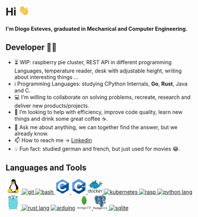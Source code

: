 <!-- diogo main page for github profile. -->

<h1>Hi <a target="_blank"><img src="./assets/hi.gif" width="29px"></a></h1>

#### I'm Diogo Esteves, graduated in Mechanical and Computer Engineering.

## Developer 👨‍💻

- :hourglass_flowing_sand: WIP: raspberry pie cluster, REST API in different programming Languages, temperature reader, desk with adjustable height, writing about interesting things ...
- :information_source: Programming Languages: studying CPython Internals, **Go**, **Rust**, Java and C.
- :computer: I’m willing to collaborate on solving problems, recreate, research and deliver new products/projects.
- :telescope: I’m looking to help with efficiency, improve code quality, learn new things and drink some great coffee :coffee:.
- :speech_balloon: Ask me about anything, we can together find the answer, but we already know.
- :mailbox: How to reach me -> [Linkedin](https://www.linkedin.com/in/diogo-esteves-a4b420b7/?locale=en_US)
- :bulb: Fun fact: studied german and french, but just used for movies :joy:.

## Languages and Tools

<p align="left">
<!-- linux -->
    <a href="https://www.linux.org/" target="_blank"> <img src="https://raw.githubusercontent.com/devicons/devicon/master/icons/linux/linux-original.svg" alt="linux" width="40" height="40"/> </a>
<!-- git -->
    <a href="https://git-scm.com/" target="_blank"> <img src="https://www.vectorlogo.zone/logos/git-scm/git-scm-icon.svg" alt="git" width="40" height="40"/> </a>
<!-- gnu -->
    <a href="https://www.gnu.org/software/bash/" target="_blank"> <img src="https://www.vectorlogo.zone/logos/gnu_bash/gnu_bash-icon.svg" alt="bash" width="40" height="40"/> </a>
<!-- c -->
    <a href="https://www.cprogramming.com/" target="_blank"> <img src="https://raw.githubusercontent.com/devicons/devicon/master/icons/c/c-original.svg" alt="c" width="40" height="40"/> </a>
<!-- c++ -->
    <a href="https://www.w3schools.com/cpp/" target="_blank"> <img src="https://raw.githubusercontent.com/devicons/devicon/master/icons/cplusplus/cplusplus-original.svg" alt="cplusplus" width="40" height="40"/> </a>
<!-- docker -->
    <a href="https://www.docker.com/" target="_blank"> <img src="https://raw.githubusercontent.com/devicons/devicon/master/icons/docker/docker-original-wordmark.svg" alt="docker" width="40" height="40"/> </a>
<!-- k8s -->
    <a href="https://kubernetes.io" target="_blank"> <img src="https://www.vectorlogo.zone/logos/kubernetes/kubernetes-icon.svg" alt="kubernetes" width="40" height="40"/> </a>
<!-- rasp -->
    <a href="https://www.raspberrypi.com/" target="_blank"> <img src="https://pbs.twimg.com/profile_images/1610239313136046082/avmOXKUW_400x400.jpg
" alt="rasp" width="40" height="40"/> </a>
<!-- python -->
    <a href="https://www.python.org/" target="_blank"> <img src="https://external-content.duckduckgo.com/iu/?u=https%3A%2F%2Ftse4.mm.bing.net%2Fth%3Fid%3DOIP.d9Ob12ZXFxWKCTa8K8niiAHaHa%26pid%3DApi&f=1" alt="python lang" width="40" height="40"/> </a>
<!-- golang -->
    <a href="https://golang.org" target="_blank"> <img src="https://raw.githubusercontent.com/devicons/devicon/master/icons/go/go-original.svg" alt="go lang" width="40" height="40"/> </a>
<!-- rust -->
    <a href="https://www.rust-lang.org/" target="_blank"> <img src="https://www.rust-lang.org/static/images/rust-logo-blk.svg" alt="rust lang" width="40" height="40"/></a>
<!-- arduino -->
    <a href="https://www.arduino.cc/" target="_blank"> <img src="https://cdn.worldvectorlogo.com/logos/arduino-1.svg" alt="arduino" width="40" height="40"/></a>
<!-- mongodb -->
    <a href="https://www.mongodb.com/" target="_blank"> <img src="https://raw.githubusercontent.com/devicons/devicon/master/icons/mongodb/mongodb-original-wordmark.svg" alt="mongodb" width="40" height="40"/> </a>
<!-- postgresql -->
    <a href="https://www.postgresql.org" target="_blank"> <img src="https://raw.githubusercontent.com/devicons/devicon/master/icons/postgresql/postgresql-original-wordmark.svg" alt="postgresql" width="40" height="40"/> </a>
<!-- sqlite -->
    <a href="https://www.sqlite.org/" target="_blank"> <img src="https://www.vectorlogo.zone/logos/sqlite/sqlite-icon.svg" alt="sqlite" width="40" height="40"/> </a>
</p>
